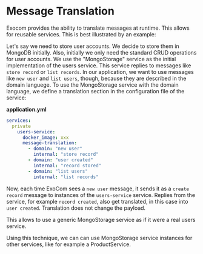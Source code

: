 # Message Translation

Exocom provides the ability to translate messages at runtime.
This allows for reusable services.
This is best illustrated by an example:

Let's say we need to store user accounts.
We decide to store them in MongoDB initially.
Also, initially we only need the standard CRUD operations for user accounts.
We use the "MongoStorage" service as the initial implementation of the users service.
This service replies to messages like `store record` or `list records`.
In our application, we want to use messages like `new user` and `list users`, though,
because they are described in the domain languege.
To use the MongoStorage service with the domain language,
we define a translation section in the configuration file of the service:

__application.yml__
```yml
services:
  private
    users-service:
      docker_image: xxx
      message-translation:
        - domain: "new user"
          internal: "store record"
        - domain: "user created"
          internal: "record stored"
        - domain: "list users"
          internal: "list records"
```

Now, each time ExoCom sees a `new user` message,
it sends it as a `create record` message to instances of the `users-service` service.
Replies from the service, for example `record created`, also get translated,
in this case into `user created`.
Translation does not change the payload.

This allows to use a generic MongoStorage service as if it were a real users service.

Using this technique, we can can use MongoStorage service instances
for other services, like for example a ProductService.
